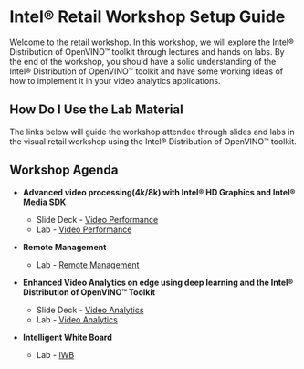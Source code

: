 # Intel® Retail Workshop Setup Guide
Welcome to the retail workshop. In this workshop, we will explore the Intel® Distribution of OpenVINO™ toolkit through lectures and hands on labs. By the end of the workshop, you should have a solid understanding of the Intel® Distribution of OpenVINO™ toolkit and have some working ideas of how to implement it in your video analytics applications.
## How Do I Use the Lab Material
The links below will guide the workshop attendee through slides and labs in the visual retail workshop using the Intel® Distribution of OpenVINO™ toolkit.

## Workshop Agenda
<!-- * **Setup and deployment**
    - Slide Deck -
    - Lab - [Setup and deployment](./Setup_and_deployment.md)-->


* **Advanced video processing(4k/8k) with Intel® HD Graphics and Intel® Media SDK**
  - Slide Deck - [Video Performance](./Presentations/VideoPerformance.pdf)
  - Lab - [Video Performance](./Video_Performance/README.md)


* **Remote Management**
  <!--- Slide Deck --->
  - Lab - [Remote Management](./Remote_Management/README.md)


* **Enhanced Video Analytics on edge using deep learning and the Intel® Distribution of OpenVINO™ Toolkit**
    - Slide Deck - [Video Analytics](./Presentations/VideoAnalytics.pdf)
    - Lab - [Video Analytics](./Video_Analytics/README.md)

* **Intelligent White Board**
    <!--- Slide Deck --->
    - Lab - [IWB](./IWB/IntelUnitePluginDevelopment.md)
